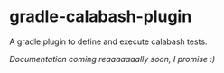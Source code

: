 gradle-calabash-plugin
======================

A gradle plugin to define and execute calabash tests.

*Documentation coming reaaaaaaally soon, I promise :)*

